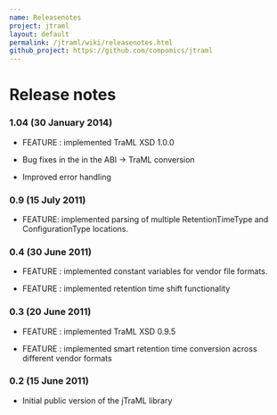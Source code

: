 ```yaml
---
name: Releasenotes
project: jtraml
layout: default
permalink: /jtraml/wiki/releasenotes.html
github_project: https://github.com/compomics/jtraml
---
```


# Release notes



### 1.04 (30 January 2014)



  * FEATURE : implemented TraML XSD 1.0.0

  * Bug fixes in the in the ABI -> TraML conversion

  * Improved error handling



### 0.9 (15 July 2011)



  * FEATURE: implemented parsing of multiple RetentionTimeType and ConfigurationType locations.



### 0.4 (30 June 2011)



  * FEATURE : implemented constant variables for vendor file formats.

  * FEATURE : implemented retention time shift functionality 



### 0.3 (20 June 2011)



  * FEATURE : implemented TraML XSD 0.9.5

  * FEATURE : implemented smart retention time conversion across different vendor formats 



### 0.2 (15 June 2011)



  * Initial public version of the jTraML library

